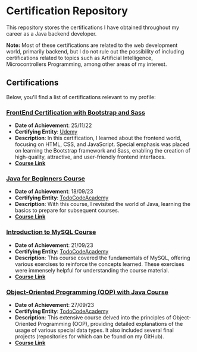 # Certification Repository

This repository stores the certifications I have obtained throughout my career as a Java backend developer.

**Note:** Most of these certifications are related to the web development world, primarily backend, but I do not rule out the possibility of including certifications related to topics such as Artificial Intelligence, Microcontrollers Programming, among other areas of my interest.

## Certifications

Below, you'll find a list of certifications relevant to my profile:

### [FrontEnd Certification with Bootstrap and Sass](https://github.com/lautajam/Certifications/blob/main/FrontEnd_HTML-CSS-Bootstrap-Sass-Js_Bluuweb_Udemy.pdf)
- **Date of Achievement**: 25/11/22
- **Certifying Entity**: [Udemy](https://www.udemy.com/)
- **Description**: In this certification, I learned about the frontend world, focusing on HTML, CSS, and JavaScript. Special emphasis was placed on learning the Bootstrap framework and Sass, enabling the creation of high-quality, attractive, and user-friendly frontend interfaces.
- [**Course Link**](https://www.udemy.com/course/curso-bootstrap-5/)

### [Java for Beginners Course](https://github.com/lautajam/Certifications/blob/main/Java_beginners_Course_TodoCode.pdf)
- **Date of Achievement**: 18/09/23
- **Certifying Entity**: [TodoCodeAcademy](https://todocodeacademy.com/)
- **Description**: With this course, I revisited the world of Java, learning the basics to prepare for subsequent courses.
- [**Course Link**](https://todocodeacademy.com/course/java-para-principiantes/)

### [Introduction to MySQL Course](https://github.com/lautajam/Certifications/blob/main/MySQL_Introduction_TodoCode.pdf)
- **Date of Achievement**: 21/09/23
- **Certifying Entity**: [TodoCodeAcademy](https://todocodeacademy.com/)
- **Description**: This course covered the fundamentals of MySQL, offering various exercises to reinforce the concepts learned. These exercises were immensely helpful for understanding the course material.
- [**Course Link**](https://todocodeacademy.com/course/introduccion-a-las-bases-de-datos-con-mysql/)

### [Object-Oriented Programming (OOP) with Java Course](https://github.com/lautajam/Certifications/blob/main/OOP_Java_Courso_TodoCode.pdf)
- **Date of Achievement**: 27/09/23
- **Certifying Entity**: [TodoCodeAcademy](https://todocodeacademy.com/)
- **Description**: This extensive course delved into the principles of Object-Oriented Programming (OOP), providing detailed explanations of the usage of various special data types. It also included several final projects (repositories for which can be found on my GitHub).
- [**Course Link**](https://todocodeacademy.com/course/programacion-orientada-a-objetos-con-java/)

